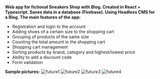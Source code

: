 <b>Web app for fictional Sneakers Shop with Blog. Created
in React + Typescript. Saves data in a database
(Firebase). Using Headless CMS for a Blog. The main features of the app:</b>

- Registration and login to the account
- Adding shoes of a certain size to the shopping cart
- Grouping of products of the same size
- Counting the total amount in the shopping cart
- Shopping cart management
- Sorting products by brand, category and highest/lowest price
- Ability to add a discount code
- Form validation

<b>Sample pictures:</b>
![future1](https://user-images.githubusercontent.com/101347573/206222303-bb36aa35-b9a2-445b-a06c-8bb20f4f3367.png)
![future2](https://user-images.githubusercontent.com/101347573/206222308-400ef59b-83d8-4d14-8c1c-c32660347392.png)
![future3](https://user-images.githubusercontent.com/101347573/206222314-60c08d7e-6763-4535-b0fa-a359b2a66e5b.png)
![future4](https://user-images.githubusercontent.com/101347573/206222323-68e9ad1c-fdd1-49eb-bc8c-319e00d2f1ea.png)
